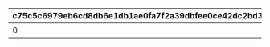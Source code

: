 |c75c5c6979eb6cd8db6e1db1ae0fa7f2a39dbfee0ce42dc2bd3c355b9f45ba4e|ec941d55469ebe92f1c091caae175ac383fb321780cd58250d4edba4a33e92b6|fbc06f5b5d868aed10ceb04a5ddaaf30ef66adc938652575a5dec8c588a3a350|dfcffe1646c40bef44aeb8d111d090ffbb7ddd3588aff89e72898faa718cf1c8|7086a687e39b9d697298be9b018db3e9f294c36bbeba1499ac3128ad944d50f5|da44c58f8f689ecb7dfe56af451c5a0abf7a9446a2a28f6254a2d74610fcb775|1b68d3a2f89f4faf413d915040b6141cbf53c43bcfa450e5ae0e4d9ea57b1453|356b73f46750a83c8f295b9ccf30a5168bb8a86b7d62e2ddefb4a00928c203e7|afca803ca43aac6b4d5b5387d8ce7d03ff4a5d52dccd1bbefe55a2719419421a|420cf3cdec55fcd9783636defe8ab32a9f080a70a0e7b9849dd2a0bd26127a45|5d86aed7a21ddd246c35b51d9ec1aea89d20e67a73db9f987f82779fdc238f16|731d0026b90e9c47bdd9ab591a26d2eb3ab42a21f294dd8ff250450e9ab5b93d|a120c00a62e24197ad3455dc65882e7d28c5122f914d752a8f79b40eda16fa0a|0a9e31f7cc43b7a0a8f20eeecf2befa1d75e2959c91e9c46f67cd86ddf9e9e34|e4c71f8a5f054f061ade9ceca890820366edd5292e3f944d3c2128b63abf8223|cfe4767988415d81c3cf7739fd8b5b658ac33101f8f618ea81f98136de6ee420|e108fe3de3afcaaa35aeeeb21d25439e81d97c89131b6b93665f8a82b6388866|fac4af58edbadbf5cae7e653cbc584e64382c0510ba076e5539126efc4cca58b|
| --- | --- | --- | --- | --- | --- | --- | --- | --- | --- | --- | --- | --- | --- | --- | --- | --- | --- |
|0|1|0|50000|0|0|11001086|0|0|0|15|0|スコアを累計で50000獲得しよう|0|0|0|0|1|